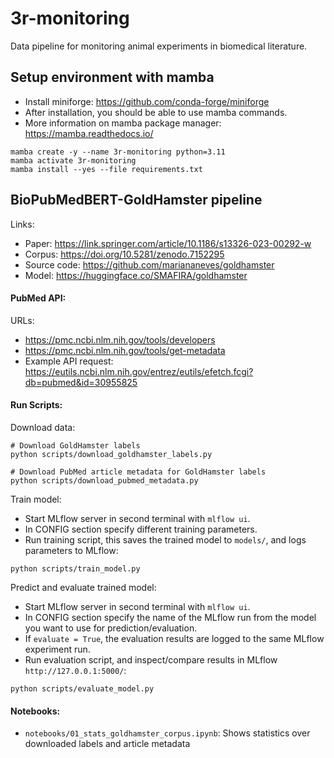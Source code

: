# 3r-monitoring
Data pipeline for monitoring animal experiments in biomedical literature.


## Setup environment with mamba
- Install miniforge: https://github.com/conda-forge/miniforge
- After installation, you should be able to use mamba commands.
- More information on mamba package manager: https://mamba.readthedocs.io/
````
mamba create -y --name 3r-monitoring python=3.11
mamba activate 3r-monitoring
mamba install --yes --file requirements.txt
````


## BioPubMedBERT-GoldHamster pipeline
Links:
- Paper: https://link.springer.com/article/10.1186/s13326-023-00292-w
- Corpus: https://doi.org/10.5281/zenodo.7152295
- Source code: https://github.com/mariananeves/goldhamster
- Model: https://huggingface.co/SMAFIRA/goldhamster

#### PubMed API:
URLs:
- https://pmc.ncbi.nlm.nih.gov/tools/developers
- https://pmc.ncbi.nlm.nih.gov/tools/get-metadata
- Example API request: https://eutils.ncbi.nlm.nih.gov/entrez/eutils/efetch.fcgi?db=pubmed&id=30955825


#### Run Scripts:
Download data:
````
# Download GoldHamster labels
python scripts/download_goldhamster_labels.py

# Download PubMed article metadata for GoldHamster labels
python scripts/download_pubmed_metadata.py
````

Train model:
- Start MLflow server in second terminal with ``mlflow ui``.
- In CONFIG section specify different training parameters.
- Run training script, this saves the trained model to ``models/``, and logs parameters to MLflow:
````
python scripts/train_model.py
````

Predict and evaluate trained model:
- Start MLflow server in second terminal with ``mlflow ui``.
- In CONFIG section specify the name of the MLflow run from the model you want to use for prediction/evaluation.
- If ``evaluate = True``, the evaluation results are logged to the same MLflow experiment run.
- Run evaluation script, and inspect/compare results in MLflow ``http://127.0.0.1:5000/``:
````
python scripts/evaluate_model.py
````

#### Notebooks:
- ``notebooks/01_stats_goldhamster_corpus.ipynb``: Shows statistics over downloaded labels and article metadata
